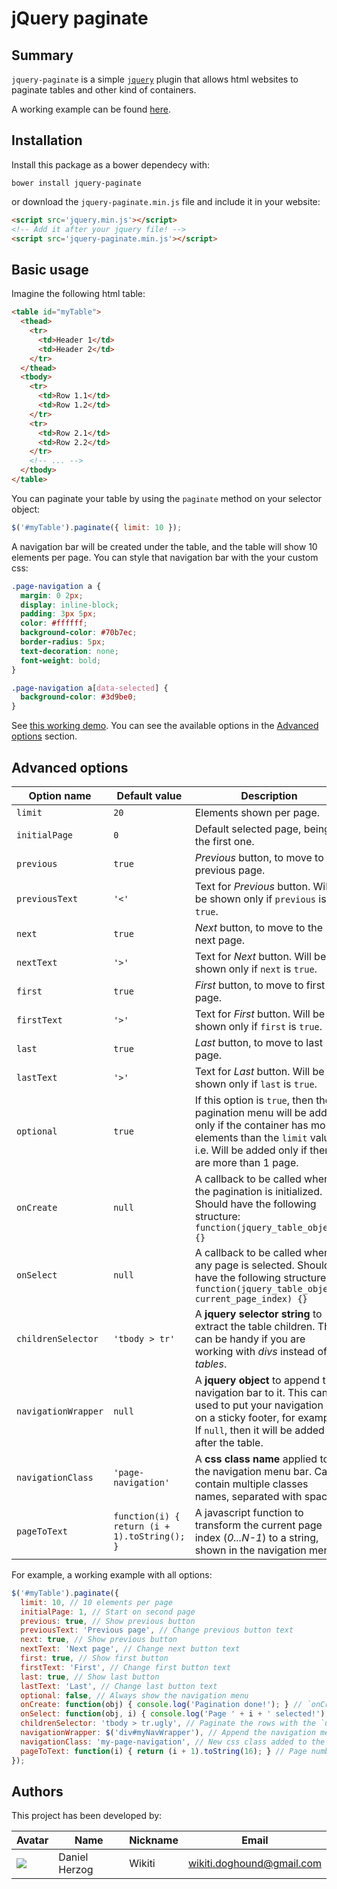 # jQuery paginate

## Summary

`jquery-paginate` is a simple [`jquery`](https://jquery.com/) plugin that allows html websites to paginate tables and other kind of containers.

A working example can be found [here](https://wikiti-random-stuff.gitlab.io/jquery-paginate/example.html).

## Installation

Install this package as a bower dependecy with:

```
bower install jquery-paginate
```

or download the `jquery-paginate.min.js` file and include it in your website:

```html
<script src='jquery.min.js'></script>
<!-- Add it after your jquery file! -->
<script src='jquery-paginate.min.js'></script>
```

## Basic usage

Imagine the following html table:

```html
<table id="myTable">
  <thead>
    <tr>
      <td>Header 1</td>
      <td>Header 2</td>
    </tr>
  </thead>
  <tbody>
    <tr>
      <td>Row 1.1</td>
      <td>Row 1.2</td>
    </tr>
    <tr>
      <td>Row 2.1</td>
      <td>Row 2.2</td>
    </tr>
    <!-- ... -->
  </tbody>
</table>
```

You can paginate your table by using the `paginate` method on your selector object:

```js
$('#myTable').paginate({ limit: 10 });
```

A navigation bar will be created under the table, and the table will show 10 elements per page. You can style that navigation bar with the your custom css:

```css
.page-navigation a {
  margin: 0 2px;
  display: inline-block;
  padding: 3px 5px;
  color: #ffffff;
  background-color: #70b7ec;
  border-radius: 5px;
  text-decoration: none;
  font-weight: bold;
}

.page-navigation a[data-selected] {
  background-color: #3d9be0;
}
```

See [this working demo](https://wikiti-random-stuff.gitlab.io/jquery-paginate/example.html). You can see the available options in the [Advanced options](#advanced-options) section.

## Advanced options

| Option name | Default value | Description |
|--------|--------|--------|
| `limit` | `20` | Elements shown per page. |
| `initialPage` | `0` | Default selected page, being 0 the first one. |
| `previous` | `true` | *Previous* button, to move to the previous page. |
| `previousText` | `'<'` | Text for *Previous* button. Will be shown only if `previous` is `true`. |
| `next` | `true` | *Next* button, to move to the next page. |
| `nextText` | `'>'` | Text for *Next* button. Will be shown only if `next` is `true`. |
| `first` | `true` | *First* button, to move to first page. |
| `firstText` | `'>'` | Text for *First* button. Will be shown only if `first` is `true`. |
| `last` | `true` | *Last* button, to move to last page. |
| `lastText` | `'>'` | Text for *Last* button. Will be shown only if `last` is `true`. |
| `optional` | `true` | If this option is `true`, then the pagination menu will be added only if the container has more elements than the `limit` value. i.e. Will be added only if there are more than 1 page. |
| `onCreate` | `null` | A callback to be called when the pagination is initialized. Should have the following structure: `function(jquery_table_object) {}` |
| `onSelect` | `null` | A callback to be called when any page is selected. Should have the following structure: `function(jquery_table_object, current_page_index) {}` |
| `childrenSelector` | `'tbody > tr'` | A **jquery selector string** to extract the table children. This can be handy if you are working with *divs* instead of *tables*. |
| `navigationWrapper` | `null` | A **jquery object** to append the navigation bar to it. This can be used to put your navigation bar on a sticky footer, for example. If `null`, then it will be added after the table. |
| `navigationClass` | `'page-navigation'` | A **css class name** applied to the navigation menu bar. Can contain multiple classes names, separated with spaces. |
| `pageToText` | `function(i) { return (i + 1).toString(); }` | A javascript function to transform the current page index (*0...N-1*) to a string, shown in the navigation menu. |

For example, a working example with all options:

```js
$('#myTable').paginate({
  limit: 10, // 10 elements per page
  initialPage: 1, // Start on second page
  previous: true, // Show previous button
  previousText: 'Previous page', // Change previous button text
  next: true, // Show previous button
  nextText: 'Next page', // Change next button text
  first: true, // Show first button
  firstText: 'First', // Change first button text
  last: true, // Show last button
  lastText: 'Last', // Change last button text
  optional: false, // Always show the navigation menu
  onCreate: function(obj) { console.log('Pagination done!'); } // `onCreate` callback
  onSelect: function(obj, i) { console.log('Page ' + i + ' selected!'); } // `onSelect` callback
  childrenSelector: 'tbody > tr.ugly', // Paginate the rows with the `ugly` class
  navigationWrapper: $('div#myNavWrapper'), // Append the navigation menu to the `#myNavWrapper` div
  navigationClass: 'my-page-navigation', // New css class added to the navigation menu
  pageToText: function(i) { return (i + 1).toString(16); } // Page numbers will be shown on hexadecimal notation
});
```

## Authors

This project has been developed by:

| Avatar | Name | Nickname | Email |
| ------- | ------------- | --------- | ------------------ |
| ![](http://www.gravatar.com/avatar/2ae6d81e0605177ba9e17b19f54e6b6c.jpg?s=64)  | Daniel Herzog | Wikiti | [wikiti.doghound@gmail.com](mailto:wikiti.doghound@gmail.com) |
